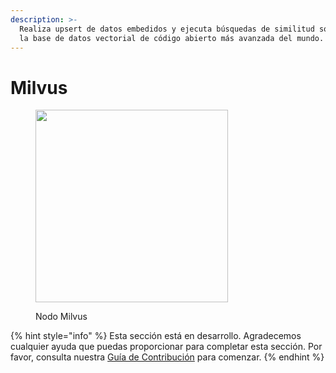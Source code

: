 ```yaml
---
description: >-
  Realiza upsert de datos embedidos y ejecuta búsquedas de similitud sobre consultas usando Milvus,
  la base de datos vectorial de código abierto más avanzada del mundo.
---
```


# Milvus

<figure><img src="../../../.gitbook/assets/image--160-.png" alt="" width="308"><figcaption><p>Nodo Milvus</p></figcaption></figure>

{% hint style="info" %}
Esta sección está en desarrollo. Agradecemos cualquier ayuda que puedas proporcionar para completar esta sección. Por favor, consulta nuestra [Guía de Contribución](../../../contributing/) para comenzar.
{% endhint %}
